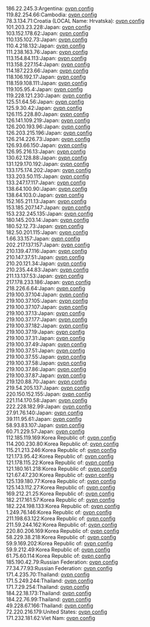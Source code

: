 186.22.245.3:Argentina: [ovpn config](vpn/186_22_245_3.ovpn)  
119.82.254.66:Cambodia: [ovpn config](vpn/119_82_254_66.ovpn)  
78.3.134.71:Croatia (LOCAL Name: Hrvatska): [ovpn config](vpn/78_3_134_71.ovpn)  
101.203.23.228:Japan: [ovpn config](vpn/101_203_23_228.ovpn)  
103.152.178.62:Japan: [ovpn config](vpn/103_152_178_62.ovpn)  
110.135.102.73:Japan: [ovpn config](vpn/110_135_102_73.ovpn)  
110.4.218.132:Japan: [ovpn config](vpn/110_4_218_132.ovpn)  
111.238.163.76:Japan: [ovpn config](vpn/111_238_163_76.ovpn)  
113.154.84.113:Japan: [ovpn config](vpn/113_154_84_113.ovpn)  
113.158.227.154:Japan: [ovpn config](vpn/113_158_227_154.ovpn)  
114.187.223.66:Japan: [ovpn config](vpn/114_187_223_66.ovpn)  
118.106.192.17:Japan: [ovpn config](vpn/118_106_192_17.ovpn)  
118.159.108.111:Japan: [ovpn config](vpn/118_159_108_111.ovpn)  
119.105.95.4:Japan: [ovpn config](vpn/119_105_95_4.ovpn)  
119.228.121.230:Japan: [ovpn config](vpn/119_228_121_230.ovpn)  
125.51.64.56:Japan: [ovpn config](vpn/125_51_64_56.ovpn)  
125.9.30.42:Japan: [ovpn config](vpn/125_9_30_42.ovpn)  
126.115.228.80:Japan: [ovpn config](vpn/126_115_228_80.ovpn)  
126.141.109.219:Japan: [ovpn config](vpn/126_141_109_219.ovpn)  
126.200.193.96:Japan: [ovpn config](vpn/126_200_193_96.ovpn)  
126.203.215.196:Japan: [ovpn config](vpn/126_203_215_196.ovpn)  
126.214.226.73:Japan: [ovpn config](vpn/126_214_226_73.ovpn)  
126.93.66.150:Japan: [ovpn config](vpn/126_93_66_150.ovpn)  
126.95.216.13:Japan: [ovpn config](vpn/126_95_216_13.ovpn)  
130.62.128.88:Japan: [ovpn config](vpn/130_62_128_88.ovpn)  
131.129.170.192:Japan: [ovpn config](vpn/131_129_170_192.ovpn)  
133.175.174.202:Japan: [ovpn config](vpn/133_175_174_202.ovpn)  
133.203.50.115:Japan: [ovpn config](vpn/133_203_50_115.ovpn)  
133.247.17.117:Japan: [ovpn config](vpn/133_247_17_117.ovpn)  
138.64.100.90:Japan: [ovpn config](vpn/138_64_100_90.ovpn)  
138.64.103.0:Japan: [ovpn config](vpn/138_64_103_0.ovpn)  
152.165.211.13:Japan: [ovpn config](vpn/152_165_211_13.ovpn)  
153.185.207.147:Japan: [ovpn config](vpn/153_185_207_147.ovpn)  
153.232.245.135:Japan: [ovpn config](vpn/153_232_245_135.ovpn)  
180.145.203.14:Japan: [ovpn config](vpn/180_145_203_14.ovpn)  
180.52.12.73:Japan: [ovpn config](vpn/180_52_12_73.ovpn)  
182.50.201.115:Japan: [ovpn config](vpn/182_50_201_115.ovpn)  
1.66.33.157:Japan: [ovpn config](vpn/1_66_33_157.ovpn)  
202.217.137.157:Japan: [ovpn config](vpn/202_217_137_157.ovpn)  
210.139.47.116:Japan: [ovpn config](vpn/210_139_47_116.ovpn)  
210.147.37.51:Japan: [ovpn config](vpn/210_147_37_51.ovpn)  
210.20.121.34:Japan: [ovpn config](vpn/210_20_121_34.ovpn)  
210.235.44.83:Japan: [ovpn config](vpn/210_235_44_83.ovpn)  
211.13.137.53:Japan: [ovpn config](vpn/211_13_137_53.ovpn)  
217.178.233.186:Japan: [ovpn config](vpn/217_178_233_186.ovpn)  
218.226.6.64:Japan: [ovpn config](vpn/218_226_6_64.ovpn)  
219.100.37.104:Japan: [ovpn config](vpn/219_100_37_104.ovpn)  
219.100.37.105:Japan: [ovpn config](vpn/219_100_37_105.ovpn)  
219.100.37.107:Japan: [ovpn config](vpn/219_100_37_107.ovpn)  
219.100.37.13:Japan: [ovpn config](vpn/219_100_37_13.ovpn)  
219.100.37.177:Japan: [ovpn config](vpn/219_100_37_177.ovpn)  
219.100.37.182:Japan: [ovpn config](vpn/219_100_37_182.ovpn)  
219.100.37.19:Japan: [ovpn config](vpn/219_100_37_19.ovpn)  
219.100.37.31:Japan: [ovpn config](vpn/219_100_37_31.ovpn)  
219.100.37.49:Japan: [ovpn config](vpn/219_100_37_49.ovpn)  
219.100.37.51:Japan: [ovpn config](vpn/219_100_37_51.ovpn)  
219.100.37.55:Japan: [ovpn config](vpn/219_100_37_55.ovpn)  
219.100.37.58:Japan: [ovpn config](vpn/219_100_37_58.ovpn)  
219.100.37.86:Japan: [ovpn config](vpn/219_100_37_86.ovpn)  
219.100.37.87:Japan: [ovpn config](vpn/219_100_37_87.ovpn)  
219.120.88.70:Japan: [ovpn config](vpn/219_120_88_70.ovpn)  
219.54.205.137:Japan: [ovpn config](vpn/219_54_205_137.ovpn)  
220.150.152.155:Japan: [ovpn config](vpn/220_150_152_155.ovpn)  
221.114.170.58:Japan: [ovpn config](vpn/221_114_170_58.ovpn)  
222.228.182.99:Japan: [ovpn config](vpn/222_228_182_99.ovpn)  
27.91.76.140:Japan: [ovpn config](vpn/27_91_76_140.ovpn)  
39.111.95.61:Japan: [ovpn config](vpn/39_111_95_61.ovpn)  
58.93.83.107:Japan: [ovpn config](vpn/58_93_83_107.ovpn)  
60.71.229.57:Japan: [ovpn config](vpn/60_71_229_57.ovpn)  
112.185.119.169:Korea Republic of: [ovpn config](vpn/112_185_119_169.ovpn)  
114.200.230.80:Korea Republic of: [ovpn config](vpn/114_200_230_80.ovpn)  
115.21.213.246:Korea Republic of: [ovpn config](vpn/115_21_213_246.ovpn)  
121.173.95.42:Korea Republic of: [ovpn config](vpn/121_173_95_42.ovpn)  
121.178.115.22:Korea Republic of: [ovpn config](vpn/121_178_115_22.ovpn)  
121.180.161.218:Korea Republic of: [ovpn config](vpn/121_180_161_218.ovpn)  
121.67.47.230:Korea Republic of: [ovpn config](vpn/121_67_47_230.ovpn)  
125.139.180.77:Korea Republic of: [ovpn config](vpn/125_139_180_77.ovpn)  
125.143.112.27:Korea Republic of: [ovpn config](vpn/125_143_112_27.ovpn)  
169.212.21.25:Korea Republic of: [ovpn config](vpn/169_212_21_25.ovpn)  
182.217.161.57:Korea Republic of: [ovpn config](vpn/182_217_161_57.ovpn)  
182.224.198.133:Korea Republic of: [ovpn config](vpn/182_224_198_133.ovpn)  
1.249.76.146:Korea Republic of: [ovpn config](vpn/1_249_76_146.ovpn)  
211.198.63.122:Korea Republic of: [ovpn config](vpn/211_198_63_122.ovpn)  
211.59.244.162:Korea Republic of: [ovpn config](vpn/211_59_244_162.ovpn)  
220.80.206.169:Korea Republic of: [ovpn config](vpn/220_80_206_169.ovpn)  
58.229.38.218:Korea Republic of: [ovpn config](vpn/58_229_38_218.ovpn)  
59.9.169.202:Korea Republic of: [ovpn config](vpn/59_9_169_202.ovpn)  
59.9.212.49:Korea Republic of: [ovpn config](vpn/59_9_212_49.ovpn)  
61.75.60.114:Korea Republic of: [ovpn config](vpn/61_75_60_114.ovpn)  
185.190.42.79:Russian Federation: [ovpn config](vpn/185_190_42_79.ovpn)  
77.34.77.93:Russian Federation: [ovpn config](vpn/77_34_77_93.ovpn)  
171.4.235.70:Thailand: [ovpn config](vpn/171_4_235_70.ovpn)  
171.5.249.244:Thailand: [ovpn config](vpn/171_5_249_244.ovpn)  
171.7.29.254:Thailand: [ovpn config](vpn/171_7_29_254.ovpn)  
184.22.18.173:Thailand: [ovpn config](vpn/184_22_18_173.ovpn)  
184.22.76.99:Thailand: [ovpn config](vpn/184_22_76_99.ovpn)  
49.228.67.166:Thailand: [ovpn config](vpn/49_228_67_166.ovpn)  
72.220.216.179:United States: [ovpn config](vpn/72_220_216_179.ovpn)  
171.232.181.62:Viet Nam: [ovpn config](vpn/171_232_181_62.ovpn)  
